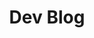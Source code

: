 ---
layout: blog_by_category
title: Dev Blog
permalink: /game_dev_blog/
category: game-development
navigation_weight: 2
---